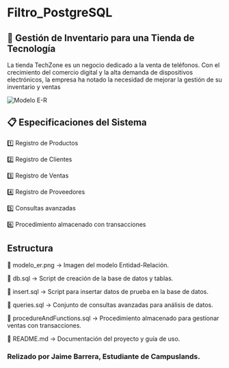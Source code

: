 # Filtro_PostgreSQL
## 🏪 Gestión de Inventario para una Tienda de Tecnología

La tienda TechZone es un negocio dedicado a la venta de teléfonos. Con el crecimiento del comercio digital y
la alta demanda de dispositivos electrónicos, la empresa ha notado la necesidad de mejorar la
gestión de su inventario y ventas

![Modelo E-R](https://github.com/user-attachments/assets/9dea1006-d4b0-4ab9-aeac-53a2fce52f63)


## 📋 Especificaciones del Sistema

1️⃣ Registro de Productos

2️⃣ Registro de Clientes

3️⃣ Registro de Ventas

4️⃣ Registro de Proveedores

5️⃣ Consultas avanzadas

6️⃣ Procedimiento almacenado con transacciones


## Estructura 

📌 modelo_er.png → Imagen del modelo Entidad-Relación.

📌 db.sql → Script de creación de la base de datos y tablas.

📌 insert.sql → Script para insertar datos de prueba en la base de datos.

📌 queries.sql → Conjunto de consultas avanzadas para análisis de datos.

📌 procedureAndFunctions.sql → Procedimiento almacenado para gestionar ventas con transacciones.

📌 README.md → Documentación del proyecto y guía de uso.


### Relizado por Jaime Barrera, Estudiante de Campuslands. 
